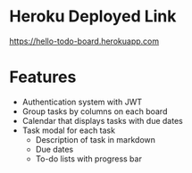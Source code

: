 # Heroku Deployed Link
https://hello-todo-board.herokuapp.com

# Features
- Authentication system with JWT
- Group tasks by columns on each board
- Calendar that displays tasks with due dates
- Task modal for each task
  - Description of task in markdown
  - Due dates 
  - To-do lists with progress bar
